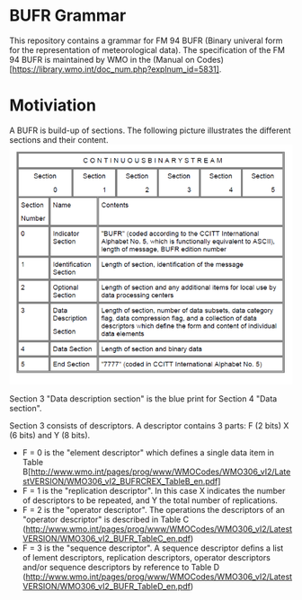 # BUFR Grammar

This repository contains a grammar for FM 94 BUFR (Binary univeral form for the representation of meteorological data).
The specification of the FM 94 BUFR is maintained by WMO in the (Manual on Codes)[https://library.wmo.int/doc_num.php?explnum_id=5831].

# Motiviation
A BUFR is build-up of sections. The following picture illustrates the different sections and their content.
![BUFR Sections](https://raw.githubusercontent.com/mheene/bufr-grammar/master/pics/sections.png)

Section 3 "Data description section" is the blue print for Section 4 "Data section".

Section 3 consists of descriptors. A descriptor contains 3 parts: F (2 bits) X (6 bits) and Y (8 bits).
* F = 0 is the "element descriptor" which defines a single data item in Table B[http://www.wmo.int/pages/prog/www/WMOCodes/WMO306_vI2/LatestVERSION/WMO306_vI2_BUFRCREX_TableB_en.pdf]
* F = 1 is the "replication descriptor". In this case X indicates the number of descriptors to be repeated, and Y the total number of replications.
* F = 2 is the "operator descriptor". The operations the descriptors of an "operator descriptor" is described in Table C (http://www.wmo.int/pages/prog/www/WMOCodes/WMO306_vI2/LatestVERSION/WMO306_vI2_BUFR_TableC_en.pdf)
* F = 3 is the "sequence descriptor". A sequence descriptor defins a list of lement  descriptors,  replication  descriptors,  operator  descriptors  and/or  sequence descriptors by reference to Table D (http://www.wmo.int/pages/prog/www/WMOCodes/WMO306_vI2/LatestVERSION/WMO306_vI2_BUFR_TableD_en.pdf)

